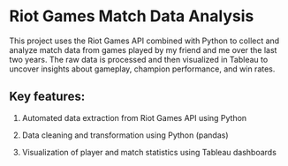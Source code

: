 # Riot Games Match Data Analysis

This project uses the Riot Games API combined with Python to collect and analyze match data from games played by my friend and me over the last two years. The raw data is processed and then visualized in Tableau to uncover insights about gameplay, champion performance, and win rates.

## Key features: 

1. Automated data extraction from Riot Games API using Python

2. Data cleaning and transformation using Python (pandas)

3. Visualization of player and match statistics using Tableau dashboards
